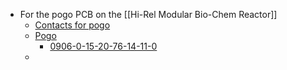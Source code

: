 - For the pogo PCB on the [[Hi-Rel Modular Bio-Chem Reactor]]
	- [Contacts for pogo](https://www.digikey.com/en/products/filter/contacts/contacts-spring-loaded-pogo-pins-and-pressure/311?s=N4IgjCBcoKxgTFUBjKAzAhgGwM4FMAaEAeygG0QBma%2BANgAYQBdIgBwBcoQBldgJwCWAOwDmIAL5EAtImghUkfgFdCJciBjNx2oA)
	- [Pogo](https://www.digikey.com/en/products/filter/contacts/contacts-spring-loaded-pogo-pins-and-pressure/311?s=N4IgjCBcoGwJxVAYygMwIYBsDOBTANCAPZQDaIALGGABxwDsIAuoQA4AuUIAyuwE4BLAHYBzEAF9CAWgBMiECkj8ArgWJkQAVmbjdQA)
		- [0906-0-15-20-76-14-11-0](https://www.digikey.com/en/products/detail/mill-max-manufacturing-corp/0906-0-15-20-76-14-11-0/1147048)
	-